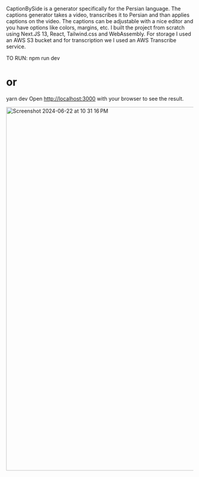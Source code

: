 CaptionBySide is a generator specifically for the Persian language. The captions generator takes a video, transcribes it to Persian and than applies captions on the video. The captions can be adjustable with a nice editor and you have options like colors, margins, etc. I built the project from scratch using Next.JS 13, React, Tailwind.css and WebAssembly. For storage I used an AWS S3 bucket and for transcription we I used an AWS Transcribe service. 

TO RUN:
npm run dev
# or
yarn dev
Open [http://localhost:3000](http://localhost:3000) with your browser to see the result.


<img width="977" alt="Screenshot 2024-06-22 at 10 31 16 PM" src="https://github.com/smoltafet/CaptionsBySidiq/assets/109406581/a22741a3-4996-4d25-9f7c-267ce41a4d48">
